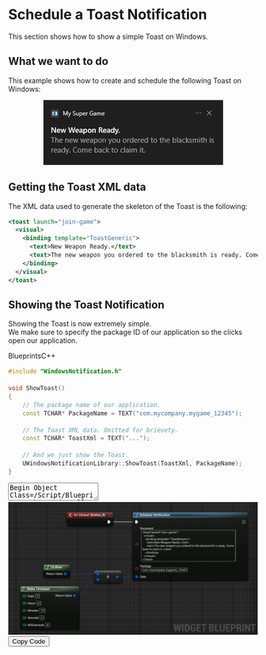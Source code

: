 # Schedule a Toast Notification
This section shows how to show a simple Toast on Windows.

## What we want to do
This example shows how to create and schedule the following Toast on Windows:

<div style="text-align:center">
<img src="/_images/SimpleToastSchedule.png" data-origin="_images/AdvancedToast.png" alt="">
</div>

## Getting the Toast XML data
The XML data used to generate the skeleton of the Toast is the following:
```xml
<toast launch="join-game">
  <visual>
    <binding template="ToastGeneric">
      <text>New Weapon Ready.</text>
	  <text>The new weapon you ordered to the blacksmith is ready. Come back to claim it.</text>
	</binding>
  </visual>
</toast>
```

## Showing the Toast Notification
Showing the Toast is now extremely simple.  
We make sure to specify the package ID of our application so the clicks open our application.

<div class="code-switcher show-cpp-true">
<div class="switcher" >
<span class="sw-bp" onclick="switchBp()">Blueprints</span><span class="sw-cpp" onclick="switchCpp()">C++</span>
</div>
<div class="cpp">

```cpp
#include "WindowsNotification.h"

void ShowToast()
{
	// The package name of our application.
	const TCHAR* PackageName = TEXT("com.mycompany.mygame_12345");
	
	// The Toast XML data. Omitted for brievety.
	const TCHAR* ToastXml = TEXT("...");
	
	// And we just show the Toast.
	UWindowsNotificationLibrary::ShowToast(ToastXml, PackageName);
}
```

</div>
<div class="bp">
<div class="bpcode">
<textarea readonly>
Begin Object Class=/Script/BlueprintGraph.K2Node_CallFunction Name="K2Node_CallFunction_0"
   FunctionReference=(MemberParent=Class'"/Script/WindowsNotification.WindowsNotificationLibrary"',MemberName="ShowNotification")
   NodePosX=-128
   NodePosY=-96
   NodeGuid=A7AA7EA044C0C7BE0CE864ACF0421CD8
   CustomProperties Pin (PinId=0B0DDCC8404C931338F93288A66D3108,PinName="execute",PinToolTip="\nExec",PinType.PinCategory="exec",PinType.PinSubCategory="",PinType.PinSubCategoryObject=None,PinType.PinSubCategoryMemberReference=(),PinType.PinValueType=(),PinType.ContainerType=None,PinType.bIsReference=False,PinType.bIsConst=False,PinType.bIsWeakPointer=False,PinType.bIsUObjectWrapper=False,LinkedTo=(K2Node_CustomEvent_0 31A648594AF215B6894C50BB6BBDD3A2,),PersistentGuid=00000000000000000000000000000000,bHidden=False,bNotConnectable=False,bDefaultValueIsReadOnly=False,bDefaultValueIsIgnored=False,bAdvancedView=False,bOrphanedPin=False,)
   CustomProperties Pin (PinId=D0C498724E5D257CBDA8F5B0B46952BB,PinName="then",PinToolTip="\nExec",Direction="EGPD_Output",PinType.PinCategory="exec",PinType.PinSubCategory="",PinType.PinSubCategoryObject=None,PinType.PinSubCategoryMemberReference=(),PinType.PinValueType=(),PinType.ContainerType=None,PinType.bIsReference=False,PinType.bIsConst=False,PinType.bIsWeakPointer=False,PinType.bIsUObjectWrapper=False,PersistentGuid=00000000000000000000000000000000,bHidden=False,bNotConnectable=False,bDefaultValueIsReadOnly=False,bDefaultValueIsIgnored=False,bAdvancedView=False,bOrphanedPin=False,)
   CustomProperties Pin (PinId=D0B7E8834ABD989E8C1B26BBE80AA3E7,PinName="self",PinFriendlyName=NSLOCTEXT("K2Node", "Target", "Target"),PinToolTip="Target\nWindows Notification Library Object Reference",PinType.PinCategory="object",PinType.PinSubCategory="",PinType.PinSubCategoryObject=Class'"/Script/WindowsNotification.WindowsNotificationLibrary"',PinType.PinSubCategoryMemberReference=(),PinType.PinValueType=(),PinType.ContainerType=None,PinType.bIsReference=False,PinType.bIsConst=False,PinType.bIsWeakPointer=False,PinType.bIsUObjectWrapper=False,DefaultObject="/Script/WindowsNotification.Default__WindowsNotificationLibrary",PersistentGuid=00000000000000000000000000000000,bHidden=True,bNotConnectable=False,bDefaultValueIsReadOnly=False,bDefaultValueIsIgnored=False,bAdvancedView=False,bOrphanedPin=False,)
   CustomProperties Pin (PinId=A529C5FC47C433E552A63B91565DC420,PinName="Document",PinToolTip="Document\nString\n\nThe XML document representing the notification.",PinType.PinCategory="string",PinType.PinSubCategory="",PinType.PinSubCategoryObject=None,PinType.PinSubCategoryMemberReference=(),PinType.PinValueType=(),PinType.ContainerType=None,PinType.bIsReference=False,PinType.bIsConst=False,PinType.bIsWeakPointer=False,PinType.bIsUObjectWrapper=False,DefaultValue="<toast launch=\"join-game\">\r\n  <visual>\r\n    <binding template=\"ToastGeneric\">\r\n      <text>Match Found.</text>\r\n\t  <text>Come back to the game now to not miss the start of the match.</text>\r\n\t</binding>\r\n  </visual>\r\n</toast>",PersistentGuid=00000000000000000000000000000000,bHidden=False,bNotConnectable=False,bDefaultValueIsReadOnly=False,bDefaultValueIsIgnored=False,bAdvancedView=False,bOrphanedPin=False,)
   CustomProperties Pin (PinId=F9E3820E4D2B4B47E3DF10AC85FEBDE5,PinName="Package",PinToolTip="Package\nString\n\nThe package name of the application linked to the notification.",PinType.PinCategory="string",PinType.PinSubCategory="",PinType.PinSubCategoryObject=None,PinType.PinSubCategoryMemberReference=(),PinType.PinValueType=(),PinType.ContainerType=None,PinType.bIsReference=False,PinType.bIsConst=False,PinType.bIsWeakPointer=False,PinType.bIsUObjectWrapper=False,DefaultValue="com.mycompany.mygame_12345",PersistentGuid=00000000000000000000000000000000,bHidden=False,bNotConnectable=False,bDefaultValueIsReadOnly=False,bDefaultValueIsIgnored=False,bAdvancedView=False,bOrphanedPin=False,)
End Object
Begin Object Class=/Script/BlueprintGraph.K2Node_CustomEvent Name="K2Node_CustomEvent_0"
   CustomFunctionName="Show My Super Toast"
   NodePosX=-352
   NodePosY=-112
   NodeGuid=9BD9C8FE49E17DEDE17202847E2A29E4
   CustomProperties Pin (PinId=97817AFB49F19AE5FD7E2082DC8A128B,PinName="OutputDelegate",Direction="EGPD_Output",PinType.PinCategory="delegate",PinType.PinSubCategory="",PinType.PinSubCategoryObject=None,PinType.PinSubCategoryMemberReference=(MemberParent=BlueprintGeneratedClass'"/Game/DemoActor.DemoActor_C"',MemberName="Show My Super Toast",MemberGuid=9BD9C8FE49E17DEDE17202847E2A29E4),PinType.PinValueType=(),PinType.ContainerType=None,PinType.bIsReference=False,PinType.bIsConst=False,PinType.bIsWeakPointer=False,PinType.bIsUObjectWrapper=False,PersistentGuid=00000000000000000000000000000000,bHidden=False,bNotConnectable=False,bDefaultValueIsReadOnly=False,bDefaultValueIsIgnored=False,bAdvancedView=False,bOrphanedPin=False,)
   CustomProperties Pin (PinId=31A648594AF215B6894C50BB6BBDD3A2,PinName="then",Direction="EGPD_Output",PinType.PinCategory="exec",PinType.PinSubCategory="",PinType.PinSubCategoryObject=None,PinType.PinSubCategoryMemberReference=(),PinType.PinValueType=(),PinType.ContainerType=None,PinType.bIsReference=False,PinType.bIsConst=False,PinType.bIsWeakPointer=False,PinType.bIsUObjectWrapper=False,LinkedTo=(K2Node_CallFunction_0 0B0DDCC8404C931338F93288A66D3108,),PersistentGuid=00000000000000000000000000000000,bHidden=False,bNotConnectable=False,bDefaultValueIsReadOnly=False,bDefaultValueIsIgnored=False,bAdvancedView=False,bOrphanedPin=False,)
End Object
</textarea>
<img src="_images/ScheduleToast.png"/>
<button onclick="copyBlueprintCode(this)">Copy Code</button>
</div>
</div>
</div>
